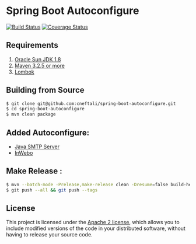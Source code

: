 # Spring Boot Autoconfigure

[![Build Status](https://api.travis-ci.org/cneftali/spring-boot-autoconfigure.svg?branch=master)](https://github.com/cneftali/spring-boot-autoconfigure)
[![Coverage Status](https://coveralls.io/repos/github/cneftali/spring-boot-autoconfigure/badge.svg?branch=master)](https://coveralls.io/github/cneftali/spring-boot-autoconfigure?branch=master)

## Requirements

1. [Oracle Sun JDK 1.8](http://www.oracle.com/technetwork/java/javase/downloads/jdk8-downloads-2133151.html)
2. [Maven 3.2.5 or more](https://maven.apache.org/)
3. [Lombok](https://projectlombok.org/download.html)

## Building from Source

```bash
$ git clone git@github.com:cneftali/spring-boot-autoconfigure.git
$ cd spring-boot-autoconfigure
$ mvn clean package
```

## Added Autoconfigure:

- [Java SMTP Server](https://github.com/voodoodyne/subethasmtp)
- [InWebo](https://www.myinwebo.com/)

## Make Release :

```bash
$ mvn --batch-mode -Prelease,make-release clean -Dresume=false build-helper:parse-version release:prepare release:perform -DdevelopmentVersion=1.2.0-SNAPSHOT
$ git push --all && git push --tags
```
## License

This project is licensed under the [Apache 2 license](http://www.apache.org/licenses/LICENSE-2.0), which allows you to include modified versions of the code in your distributed software, without having to release your source code.
